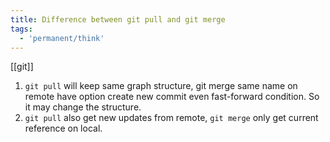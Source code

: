 ```yaml
---
title: Difference between git pull and git merge
tags:
  - 'permanent/think'
---
```


[[git]]

1. `git pull` will keep same graph structure, git merge same name on remote have option create new commit even fast-forward condition. So it may change the structure.
2. `git pull` also get new updates from remote, `git merge` only get current reference on local.



